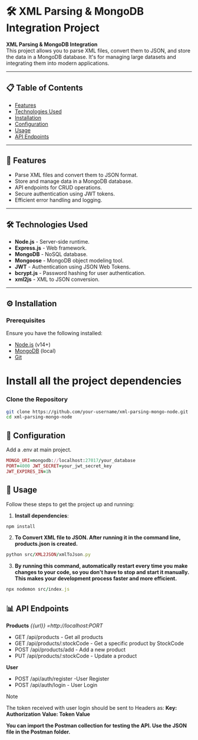 # 🛠️ XML Parsing & MongoDB Integration Project

**XML Parsing & MongoDB Integration**  
This project allows you to parse XML files, convert them to JSON, and store the data in a MongoDB database. It's for managing large datasets and integrating them into modern applications. 

---

## 📋 Table of Contents
- [Features](#-features)
- [Technologies Used](#-technologies-used)
- [Installation](#-installation)
- [Configuration](#-configuration)
- [Usage](#-usage)
- [API Endpoints](#-api-endpoints)


---

## 🌟 Features
- Parse XML files and convert them to JSON format.
- Store and manage data in a MongoDB database.
- API endpoints for CRUD operations.
- Secure authentication using JWT tokens.
- Efficient error handling and logging.

---

## 🛠️ Technologies Used
- **Node.js** - Server-side runtime.
- **Express.js** - Web framework.
- **MongoDB** - NoSQL database.
- **Mongoose** - MongoDB object modeling tool.
- **JWT** - Authentication using JSON Web Tokens.
- **bcrypt.js** - Password hashing for user authentication.
- **xml2js** - XML to JSON conversion.

---

## ⚙️ Installation

### Prerequisites
Ensure you have the following installed:
- [Node.js](https://nodejs.org/) (v14+)
- [MongoDB](https://www.mongodb.com/) (local)
- [Git](https://git-scm.com/)

# Install all the project dependencies

### Clone the Repository
```bash
git clone https://github.com/your-username/xml-parsing-mongo-node.git
cd xml-parsing-mongo-node 
```
## 🔧 Configuration
Add a .env at main project.
```ruby
MONGO_URI=mongodb://localhost:27017/your_database
PORT=4000 JWT_SECRET=your_jwt_secret_key
JWT_EXPIRES_IN=1h
```
## 🚀 Usage
Follow these steps to get the project up and running:
1. **Install dependencies**:
 ```ruby
npm install
```
2. **To Convert XML file to JSON. After running it in the command line, products.json is created.**
  ```ruby
python src/XML2JSON/xmlToJson.py
``` 
3. **By running this command, automatically restart every time you make changes to your code, so you don't have to stop and start it manually. This makes your development process faster and more efficient.**
  ```ruby
npx nodemon src/index.js
``` 
## 📊 API Endpoints
**Products**
*{{url}} =http://localhost:PORT*
* GET /api/products - Get all products
* GET /api/products/:stockCode - Get a specific product by StockCode
* POST /api/products/add - Add a new product
* PUT /api/products/:stockCode - Update a product

**User**
* POST /api/auth/register -User Register
* POST /api/auth/login - User Login

> [!NOTE]
The token received with user login should be sent to Headers as:
**Key: Authorization**
**Value: Token Value**

**You can import the Postman collection for testing the API. Use the JSON file in the Postman folder.**

